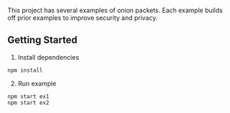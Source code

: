 This project has several examples of onion packets. Each example builds off prior examples to improve security and privacy.

## Getting Started

1. Install dependencies
```
npm install
```

2. Run example
```
npm start ex1
npm start ex2
```
